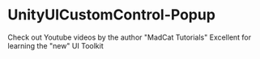 # UnityUICustomControl-Popup
 
Check out Youtube videos by the author "MadCat Tutorials"  Excellent for learning the "new" UI Toolkit
